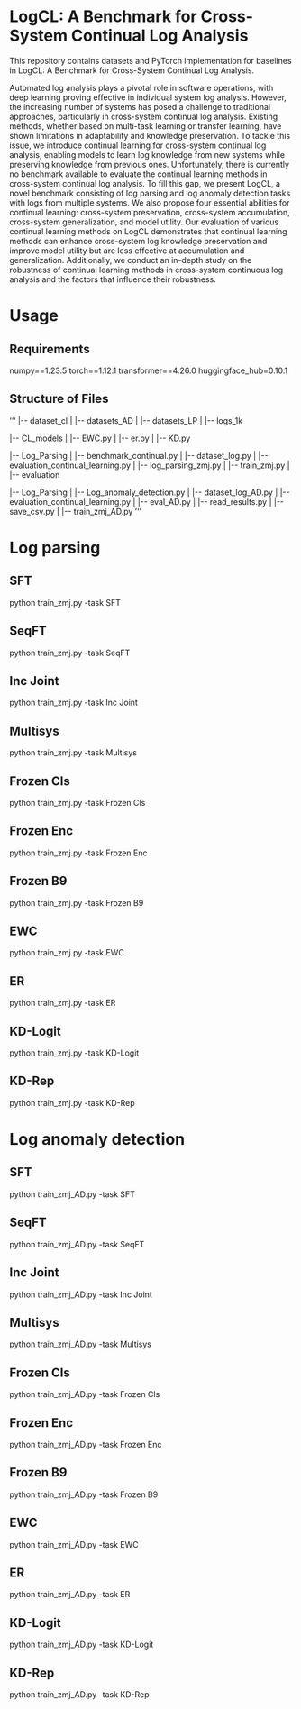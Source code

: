 # LogCL: A Benchmark for Cross-System Continual Log Analysis
This repository contains datasets and PyTorch implementation for baselines in LogCL: A Benchmark for Cross-System Continual Log Analysis.

Automated log analysis plays a pivotal role in software operations, with deep learning proving effective in individual system log analysis. However, the increasing number of systems has posed a challenge to traditional approaches, particularly in cross-system continual log analysis. Existing methods, whether based on multi-task learning or transfer learning, have shown limitations in adaptability and knowledge preservation. To tackle this issue, we introduce continual learning for cross-system continual log analysis, enabling models to learn log knowledge from new systems while preserving knowledge from previous ones.  Unfortunately, there is currently no benchmark available to evaluate the continual learning methods in cross-system continual log analysis. To fill this gap, we present LogCL, a novel benchmark consisting of log parsing and log anomaly detection tasks with logs from multiple systems. We also propose four essential abilities for continual learning: cross-system preservation, cross-system accumulation, cross-system generalization, and model utility. Our evaluation of various continual learning methods on LogCL demonstrates that continual learning methods can enhance cross-system log knowledge preservation and improve model utility but are less effective at accumulation and generalization. Additionally, we conduct an in-depth study on the robustness of continual learning methods in cross-system continuous log analysis and the factors that influence their robustness.

# Usage
## Requirements
numpy==1.23.5
torch==1.12.1
transformer==4.26.0
huggingface_hub=0.10.1
## Structure of Files
‘’‘
|-- dataset_cl
|    |-- datasets_AD
|    |-- datasets_LP
|    |-- logs_1k

|-- CL_models
|    |-- EWC.py
|    |-- er.py
|    |-- KD.py

|-- Log_Parsing
|    |-- benchmark_continual.py
|    |-- dataset_log.py
|    |-- evaluation_continual_learning.py
|    |-- log_parsing_zmj.py
|    |-- train_zmj.py
|    |-- evaluation

|-- Log_Parsing
|    |-- Log_anomaly_detection.py
|    |-- dataset_log_AD.py
|    |-- evaluation_continual_learning.py
|    |-- eval_AD.py
|    |-- read_results.py
|    |-- save_csv.py
|    |-- train_zmj_AD.py
’‘’


# Log parsing
## SFT
python train_zmj.py -task SFT
## SeqFT
python train_zmj.py -task SeqFT
## Inc Joint
python train_zmj.py -task Inc Joint
## Multisys
python train_zmj.py -task Multisys
## Frozen Cls
python train_zmj.py -task Frozen Cls
## Frozen Enc
python train_zmj.py -task Frozen Enc
## Frozen B9
python train_zmj.py -task Frozen B9
## EWC
python train_zmj.py -task EWC
## ER
python train_zmj.py -task ER
## KD-Logit
python train_zmj.py -task KD-Logit
## KD-Rep
python train_zmj.py -task KD-Rep

# Log anomaly detection
## SFT
python train_zmj_AD.py -task SFT
## SeqFT
python train_zmj_AD.py -task SeqFT
## Inc Joint
python train_zmj_AD.py -task Inc Joint
## Multisys
python train_zmj_AD.py -task Multisys
## Frozen Cls
python train_zmj_AD.py -task Frozen Cls
## Frozen Enc
python train_zmj_AD.py -task Frozen Enc
## Frozen B9
python train_zmj_AD.py -task Frozen B9
## EWC
python train_zmj_AD.py -task EWC
## ER
python train_zmj_AD.py -task ER
## KD-Logit
python train_zmj_AD.py -task KD-Logit
## KD-Rep
python train_zmj_AD.py -task KD-Rep
